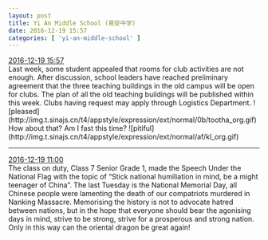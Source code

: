 ```yaml
---
layout: post
title: Yi An Middle School (易安中学)
date: 2016-12-19 15:57
categories: [ 'yi-an-middle-school' ]
---
```


<div class="weibo-info">
  <a href="http://weibo.com/6074218720/EmPTVb6RG">2016-12-19 15:57</a>
</div>
Last week, some student appealed that rooms for club activities are not enough. After discussion, school leaders have reached preliminary agreement that the three teaching buildings in the old campus will be open for clubs. The plan of all the old teaching buildings will be published within this week. Clubs having request may apply through Logistics Department. ![pleased](http://img.t.sinajs.cn/t4/appstyle/expression/ext/normal/0b/tootha_org.gif) How about that? Am I fast this time? ![pitiful](http://img.t.sinajs.cn/t4/appstyle/expression/ext/normal/af/kl_org.gif)

<!-- more -->

---

<div class="weibo-info">
  <a href="http://weibo.com/6074218720/EmNX9nwWo">2016-12-19 11:00</a>
</div>
The class on duty, Class 7 Senior Grade 1, made the Speech Under the National Flag with the topic of “Stick national humiliation in mind, be a might teenager of China”. The last Tuesday is the National Memorial Day, all Chinese people were lamenting the death of our compatriots murdered in Nanking Massacre. Memorising the history is not to advocate hatred between nations, but in the hope that everyone should bear the agonising days in mind, strive to be strong, strive for a prosperous and strong nation. Only in this way can the oriental dragon be great again!
